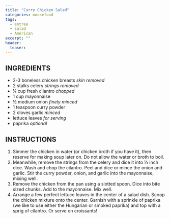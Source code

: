 ```yaml
---
title: "Curry Chicken Salad"
categories: moosefood
tags: 
  - entree
  - salad
  - American
excerpt: ""
header:
  teaser: 
---
```


## INGREDIENTS
* 2-3 boneless chicken breasts *skin removed*
* 2 stalks celery *strings removed*
* ¼ cup fresh cilantro *chopped*
* 1 cup mayonnaise
* ½ medium onion *finely minced*
* 1 teaspoon curry powder
* 2 cloves garlic *minced*
* lettuce leaves *for serving*
* paprika *optional*

## INSTRUCTIONS
1. Simmer the chicken in water (or chicken broth if you have it), then reserve for making soup later on. Do not allow the water or broth to boil.
2. Meanwhile, remove the strings from the celery and dice it into ⅓ inch dice. Wash and chop the cilantro. Peel and dice or mince the onion and garlic. Stir the curry powder, onion, and garlic into the mayonnaise, mixing well.
3. Remove the chicken from the pan using a slotted spoon. Dice into bite sized chunks. Add to the mayonnaise. Mix well.
4. Arrange a few perfect lettuce leaves in the center of a salad dish. Scoop the chicken mixture onto the center. Garnish with a sprinkle of paprika (we like to use either the Hungarian or smoked paprika) and top with a sprig of cilantro. Or serve on croissants!

